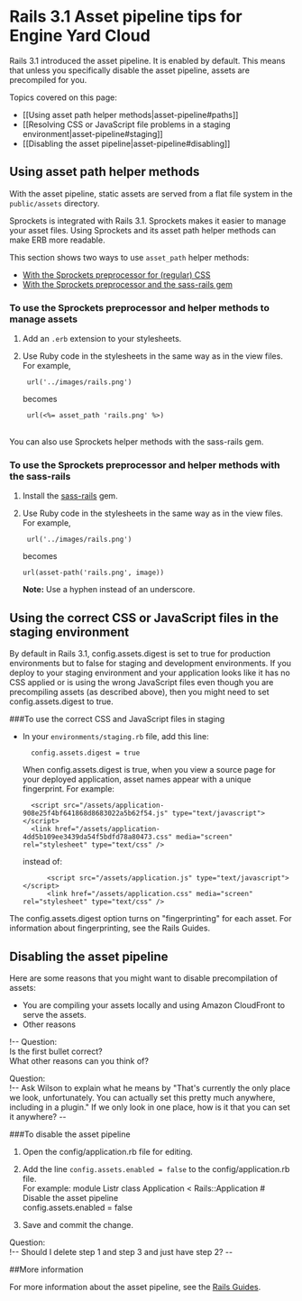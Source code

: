 # Rails 3.1 Asset pipeline tips for Engine Yard Cloud

Rails 3.1 introduced the asset pipeline. It is enabled by default. This means that unless you specifically disable the asset pipeline, assets are precompiled for you.

Topics covered on this page:

* [[Using asset path helper methods|asset-pipeline#paths]]
* [[Resolving CSS or JavaScript file problems in a staging environment|asset-pipeline#staging]]
* [[Disabling the asset pipeline|asset-pipeline#disabling]]

<h2 id="paths">Using asset path helper methods</h2>

With the asset pipeline, static assets are served from a flat file system in the `public/assets` directory. 

Sprockets is integrated with Rails 3.1. Sprockets makes it easier to manage your asset files. Using Sprockets and its asset path helper methods can make ERB more readable.

This section shows two ways to use `asset_path` helper methods:

* [With the Sprockets preprocessor for (regular) CSS][1]
* [With the Sprockets preprocessor and the sass-rails gem][2]


<h3 id="sprockets"> To use the Sprockets preprocessor and helper methods to manage assets</h3>

1. Add an `.erb` extension to your stylesheets.

2. Use Ruby code in the stylesheets in the same way as in the view files. For example, 

        url('../images/rails.png')

    becomes

        url(<%= asset_path 'rails.png' %>)
    
<br>
You can also use Sprockets helper methods with the sass-rails gem.

<h3 id="sass">To use the Sprockets preprocessor and helper methods with the sass-rails </h3>

1. Install the [sass-rails](https://github.com/rails/sass-rails) gem.

2. Use Ruby code in the stylesheets in the same way as in the view files. For example, 

        url('../images/rails.png')
    
    becomes

       url(asset-path('rails.png', image))

	**Note:** Use a hyphen instead of an underscore.

<h2 id="staging">Using the correct CSS or JavaScript files in the staging environment</h2>

By default in Rails 3.1, config.assets.digest is set to true for production environments but to false for staging and development environments. If you deploy to your staging environment and your application looks like it has no CSS applied or is using the wrong JavaScript files even though you are precompiling assets (as described above), then you might need to set config.assets.digest to true. 

###To use the correct CSS and JavaScript files in staging

* In your `environments/staging.rb` file, add this line:

        config.assets.digest = true

    When config.assets.digest is true, when you view a source page for your deployed application, asset names appear with a unique fingerprint. For example:

        <script src="/assets/application-908e25f4bf641868d8683022a5b62f54.js" type="text/javascript"></script>
        <link href="/assets/application-4dd5b109ee3439da54f5bdfd78a80473.css" media="screen" rel="stylesheet" type="text/css" />

	 instead of:

	        <script src="/assets/application.js" type="text/javascript"></script>
	        <link href="/assets/application.css" media="screen" rel="stylesheet" type="text/css" />

The config.assets.digest option turns on "fingerprinting" for each asset. For information about fingerprinting, see the Rails Guides. 

<h2 id="disabling">Disabling the asset pipeline</h2>

Here are some reasons that you might want to disable precompilation of assets:  

* You are compiling your assets locally and using Amazon CloudFront to serve the assets.  
* Other reasons

!-- Question:  
Is the first bullet correct?  
What other reasons can you think of?

Question:   
!-- Ask Wilson to explain what he means by "That's currently the only place we look, unfortunately. You can actually set this pretty much anywhere, including in a plugin."  If we only look in one place, how is it that you can set it anywhere? --

###To disable the asset pipeline

1. Open the config/application.rb file for editing.

2. Add the line `config.assets.enabled = false` to the config/application.rb file.  
    For example:
        module Listr
		  class Application < Rails::Application
		    # Disable the asset pipeline  
		    config.assets.enabled = false  

3. Save and commit the change.  

Question:  
!-- Should I delete step 1 and step 3 and just have step 2? --	
        
##More information
    
For more information about the asset pipeline, see the 
[Rails Guides](http://guides.rubyonrails.org/asset_pipeline.html).

[1]: #sprockets        "sprockets"
[2]: #sass        "saas"
